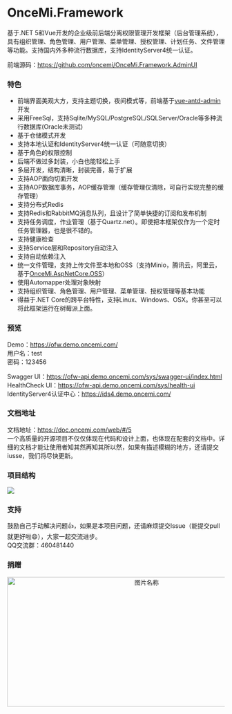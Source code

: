 # OnceMi.Framework
基于.NET 5和Vue开发的企业级前后端分离权限管理开发框架（后台管理系统），具有组织管理、角色管理、用户管理、菜单管理、授权管理、计划任务、文件管理等功能。支持国内外多种流行数据库，支持IdentityServer4统一认证。  

前端源码：https://github.com/oncemi/OnceMi.Framework.AdminUI  

### 特色
- 前端界面美观大方，支持主题切换，夜间模式等，前端基于[vue-antd-admin](https://github.com/iczer/vue-antd-admin "vue-antd-admin")开发
- 采用FreeSql，支持Sqlite/MySQL/PostgreSQL/SQLServer/Oracle等多种流行数据库(Oracle未测试)
- 基于仓储模式开发
- 支持本地认证和IdentityServer4统一认证（可随意切换）
- 基于角色的权限控制
- 后端不做过多封装，小白也能轻松上手
- 多层开发，结构清晰，封装完善，易于扩展
- 支持AOP面向切面开发
- 支持AOP数据库事务，AOP缓存管理（缓存管理仅清除，可自行实现完整的缓存管理）
- 支持分布式Redis
- 支持Redis和RabbitMQ消息队列，且设计了简单快捷的订阅和发布机制
- 支持任务调度，作业管理（基于Quartz.net）。即使把本框架仅作为一个定时任务管理器，也是很不错的。
- 支持健康检查
- 支持Service层和Repository自动注入
- 支持自动依赖注入
- 统一文件管理，支持上传文件至本地和OSS（支持Minio，腾讯云，阿里云，基于[OnceMi.AspNetCore.OSS](https://github.com/oncemi/OnceMi.AspNetCore.OSS "OnceMi.AspNetCore.OSS")）
- 使用Automapper处理对象映射
- 支持组织管理、角色管理、用户管理、菜单管理、授权管理等基本功能
- 得益于.NET Core的跨平台特性，支持Linux、Windows、OSX。你甚至可以将此框架运行在树莓派上面。

### 预览
Demo：https://ofw.demo.oncemi.com/  
用户名：test  
密码：123456  
  
Swagger UI：https://ofw-api.demo.oncemi.com/sys/swagger-ui/index.html  
HealthCheck UI：https://ofw-api.demo.oncemi.com/sys/health-ui  
IdentityServer4认证中心：https://ids4.demo.oncemi.com/  

### 文档地址
文档地址：https://doc.oncemi.com/web/#/5  
一个高质量的开源项目不仅仅体现在代码和设计上面，也体现在配套的文档中。详细的文档才能让使用者知其然再知其所以然，如果有描述模糊的地方，还请提交iusse，我们将尽快更新。  

### 项目结构
![](https://raw.githubusercontent.com/oncemi/OnceMi.Framework/main/docs/imgs/01.png)  

### 支持
鼓励自己手动解决问题:+1:，如果是本项目问题，还请麻烦提交Issue（能提交pull就更好啦:smile:），大家一起交流进步。  
QQ交流群：460481440  

### 捐赠
<center class="half">
    <img src="https://raw.githubusercontent.com/oncemi/OnceMi.Framework/main/docs/imgs/02.png" width = "630" height = "300" alt="图片名称" align=center />
</center>
 
